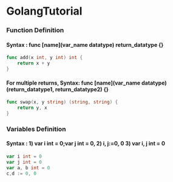 # GolangTutorial

### Function Definition
#### Syntax : func [name](var_name datatype) return_datatype {}

```go
func add(x int, y int) int {
	return x + y
}
```

#### For multiple returns, Syntax: func [name](var_name datatype) (return_datatype1, return_datatype2) {}

```go
func swap(x, y string) (string, string) {
	return y, x
}
```
### Variables Definition
#### Syntax : 1) var i int = 0;var j int = 0, 2) i, j:=0, 0 3) var i, j int = 0

```go
var i int = 0
var j int = 0
var a, b int = 0
c,d := 0, 0
```
